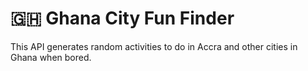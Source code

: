 # 🇬🇭 Ghana City Fun Finder

This API generates random activities to do in Accra and other cities in Ghana when bored.
